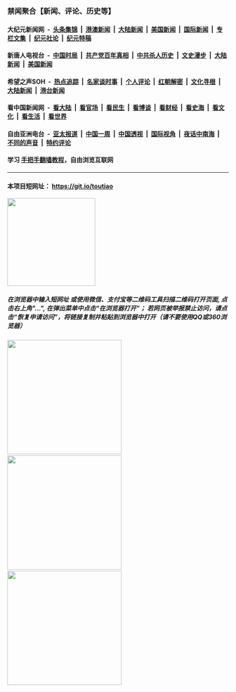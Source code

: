 ### 禁闻聚合【新闻、评论、历史等】

#### 大纪元新闻网 &nbsp;-&nbsp; [头条集锦](indexes/E头条集锦.md?t=02130033) &nbsp;|&nbsp; [港澳新闻](indexes/E港澳新闻.md?t=02130033)  &nbsp;|&nbsp; [大陆新闻](indexes/E大陆新闻.md?t=02130033) &nbsp;|&nbsp; [美国新闻](indexes/E美国新闻.md?t=02130033) &nbsp;|&nbsp; [国际新闻](indexes/E国际新闻.md?t=02130033) &nbsp;|&nbsp; [专栏文集](indexes/E专栏文集.md?t=02130033) &nbsp;|&nbsp; [纪元社论](indexes/E纪元社论.md?t=02130033) &nbsp;|&nbsp; [纪元特稿](indexes/E纪元特稿.md?t=02130033) 

#### 新唐人电视台 &nbsp;-&nbsp; [中国时局](indexes/N中国时局.md?t=02130033) &nbsp;|&nbsp; [共产党百年真相](indexes/N共产党百年真相.md?t=02130033) &nbsp;|&nbsp; [中共杀人历史](indexes/N中共杀人历史.md?t=02130033) &nbsp;|&nbsp; [文史漫步](indexes/N文史漫步.md?t=02130033) &nbsp;|&nbsp; [大陆新闻](indexes/N大陆新闻.md?t=02130033) &nbsp;|&nbsp; [美国新闻](indexes/N美国新闻.md?t=02130033)

#### 希望之声SOH &nbsp;-&nbsp; [热点追踪](indexes/H热点追踪.md?t=02130033) &nbsp;|&nbsp; [名家谈时事](indexes/H名家谈时事.md?t=02130033) &nbsp;|&nbsp; [个人评论](indexes/H个人评论.md?t=02130033)  &nbsp;|&nbsp; [红朝解密](indexes/H红朝解密.md?t=02130033) &nbsp;|&nbsp; [文化寻根](indexes/H文化寻根.md?t=02130033) &nbsp;|&nbsp; [大陆新闻](indexes/H大陆新闻.md?t=02130033) &nbsp;|&nbsp; [港台新闻](indexes/H港台新闻.md?t=02130033)

#### 看中国新闻网 &nbsp;-&nbsp; [看大陆](indexes/S看大陆.md?t=02130033) &nbsp;|&nbsp; [看官场](indexes/S看官场.md?t=02130033) &nbsp;|&nbsp; [看民生](indexes/S看民生.md?t=02130033)  &nbsp;|&nbsp; [看博谈](indexes/S看博谈.md?t=02130033) &nbsp;|&nbsp; [看财经](indexes/S看财经.md?t=02130033) &nbsp;|&nbsp; [看史海](indexes/S看史海.md?t=02130033) &nbsp;|&nbsp; [看文化](indexes/S看文化.md?t=02130033) &nbsp;|&nbsp; [看生活](indexes/S看生活.md?t=02130033) &nbsp;|&nbsp; [看世界](indexes/S看世界.md?t=02130033)

#### 自由亚洲电台 &nbsp;-&nbsp; [亚太报道](indexes/R亚太报道.md?t=02130033) &nbsp;|&nbsp; [中国一周](indexes/R中国一周.md?t=02130033) &nbsp;|&nbsp; [中国透视](indexes/R中国透视.md?t=02130033)  &nbsp;|&nbsp; [国际视角](indexes/R国际视角.md?t=02130033) &nbsp;|&nbsp; [夜话中南海](indexes/R夜话中南海.md?t=02130033) &nbsp;|&nbsp; [不同的声音](indexes/R不同的声音.md?t=02130033) &nbsp;|&nbsp; [特约评论](indexes/R特约评论.md?t=02130033)

#### 学习 [手把手翻墙教程](https://github.com/gfw-breaker/guides/wiki)，自由浏览互联网

----

#### 本项目短网址： https://git.io/toutiao
<img src="https://raw.githubusercontent.com/gfw-breaker/banned-news/master/scripts/img/qr.png" width="200px"/>  

##### 在浏览器中输入短网址 或使用微信、支付宝等二维码工具扫描二维码打开页面, 点击右上角"...", 在弹出菜单中点击“在浏览器打开”； 若网页被举报禁止访问，请点击“恢复申请访问”，将链接复制并粘贴到浏览器中打开（请不要使用QQ或360浏览器）

<img src="https://raw.githubusercontent.com/gfw-breaker/banned-news/master/scripts/img/1.png" width="260px"/> &nbsp; <img src="https://raw.githubusercontent.com/gfw-breaker/banned-news/master/scripts/img/2.png" width="260px"/> &nbsp; <img src="https://raw.githubusercontent.com/gfw-breaker/banned-news/master/scripts/img/3.png" width="260px"/>
